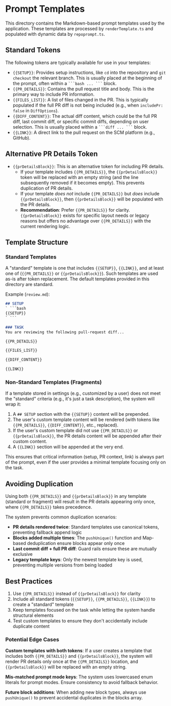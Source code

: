 # Prompt Templates

This directory contains the Markdown-based prompt templates used by the application. These templates are processed by `renderTemplate.ts` and populated with dynamic data by `repoprompt.ts`.

## Standard Tokens

The following tokens are typically available for use in your templates:

-   `{{SETUP}}`: Provides setup instructions, like `cd` into the repository and `git checkout` the relevant branch. This is usually placed at the beginning of the prompt, often within a ` ```bash ... ``` ` block.
-   `{{PR_DETAILS}}`: Contains the pull request title and body. This is the primary way to include PR information.
-   `{{FILES_LIST}}`: A list of files changed in the PR. This is typically populated if the full PR diff is not being included (e.g., when `includePr: false` in `DiffOptions`).
-   `{{DIFF_CONTENT}}`: The actual diff content, which could be the full PR diff, last commit diff, or specific commit diffs, depending on user selection. This is usually placed within a ` ```diff ... ``` ` block.
-   `{{LINK}}`: A direct link to the pull request on the SCM platform (e.g., GitHub).

## Alternative PR Details Token

-   `{{prDetailsBlock}}`: This is an alternative token for including PR details.
    -   If your template includes `{{PR_DETAILS}}`, the `{{prDetailsBlock}}` token will be replaced with an empty string (and the line subsequently removed if it becomes empty). This prevents duplication of PR details.
    -   If your template *does not* include `{{PR_DETAILS}}` but *does* include `{{prDetailsBlock}}`, then `{{prDetailsBlock}}` will be populated with the PR details.
    -   **Recommendation**: Prefer `{{PR_DETAILS}}` for clarity. `{{prDetailsBlock}}` exists for specific layout needs or legacy reasons but offers no advantage over `{{PR_DETAILS}}` with the current rendering logic.

## Template Structure

### Standard Templates
A "standard" template is one that includes `{{SETUP}}`, `{{LINK}}`, and at least one of (`{{PR_DETAILS}}` or `{{prDetailsBlock}}`). Such templates are used as-is after token replacement. The default templates provided in this directory are standard.

Example (`review.md`):
```markdown
## SETUP
` ```bash
{{SETUP}}
` ```

### TASK
You are reviewing the following pull-request diff...

{{PR_DETAILS}}

{{FILES_LIST}}

{{DIFF_CONTENT}}

{{LINK}}
```

### Non-Standard Templates (Fragments)
If a template stored in settings (e.g., customized by a user) does not meet the "standard" criteria (e.g., it's just a task description), the system will wrap it:
1.  A `## SETUP` section with the `{{SETUP}}` content will be prepended.
2.  The user's custom template content will be rendered (with tokens like `{{PR_DETAILS}}`, `{{DIFF_CONTENT}}`, etc., replaced).
3.  If the user's custom template did not use `{{PR_DETAILS}}` or `{{prDetailsBlock}}`, the PR details content will be appended after their custom content.
4.  A `{{LINK}}` section will be appended at the very end.

This ensures that critical information (setup, PR context, link) is always part of the prompt, even if the user provides a minimal template focusing only on the task.

## Avoiding Duplication

Using both `{{PR_DETAILS}}` and `{{prDetailsBlock}}` in any template (standard or fragment) will result in the PR details appearing only once, where `{{PR_DETAILS}}` takes precedence.

The system prevents common duplication scenarios:
- **PR details rendered twice**: Standard templates use canonical tokens, preventing fallback append logic
- **Blocks added multiple times**: The `pushUnique()` function and Map-based deduplication ensure blocks appear only once
- **Last commit diff + full PR diff**: Guard rails ensure these are mutually exclusive
- **Legacy template keys**: Only the newest template key is used, preventing multiple versions from being loaded

## Best Practices

1. Use `{{PR_DETAILS}}` instead of `{{prDetailsBlock}}` for clarity
2. Include all standard tokens (`{{SETUP}}`, `{{PR_DETAILS}}`, `{{LINK}}`) to create a "standard" template
3. Keep templates focused on the task while letting the system handle structural elements
4. Test custom templates to ensure they don't accidentally include duplicate content

### Potential Edge Cases

**Custom templates with both tokens**: If a user creates a template that includes both `{{PR_DETAILS}}` and `{{prDetailsBlock}}`, the system will render PR details only once at the `{{PR_DETAILS}}` location, and `{{prDetailsBlock}}` will be replaced with an empty string.

**Mis-matched prompt mode keys**: The system uses lowercased enum literals for prompt modes. Ensure consistency to avoid fallback behavior.

**Future block additions**: When adding new block types, always use `pushUnique()` to prevent accidental duplicates in the blocks array.

